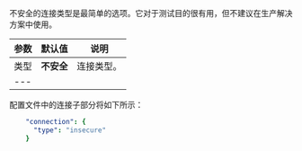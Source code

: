 不安全的连接类型是最简单的选项。它对于测试目的很有用，但不建议在生产解决方案中使用。

|**参数**|**默认值**|**说明**|
|:-|:-|-
| 类型               | **不安全**                      | 连接类型。      |
|---

配置文件中的连接子部分将如下所示：

```yaml
    "connection": {
      "type": "insecure"
    }
```